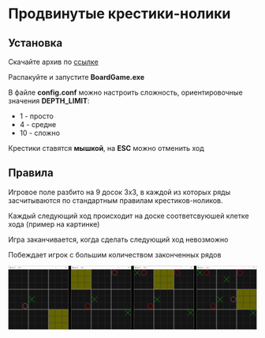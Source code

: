 # Продвинутые крестики-нолики
## Установка
Скачайте архив по [ссылке](https://github.com/StarikTenger/BoardGame/raw/master/ready_to_run.zip)

Распакуйте и запустите **BoardGame.exe**

В файле **config.conf** можно настроить сложность, ориентировочные значения **DEPTH_LIMIT**:
* 1 - просто
* 4 - средне
* 10 - сложно

Крестики ставятся **мышкой**, на **ESC** можно отменить ход
## Правила
Игровое поле разбито на 9 досок 3x3, в каждой из которых ряды засчитываются по стандартным правилам крестиков-ноликов.

Каждый следующий ход происходит на доске соответсвуюшей клетке хода (пример на картинке)

Игра заканчивается, когда сделать следующий ход невозможно 

Побеждает игрок с большим количеством законченных рядов

![alt text](/images/example.png)
